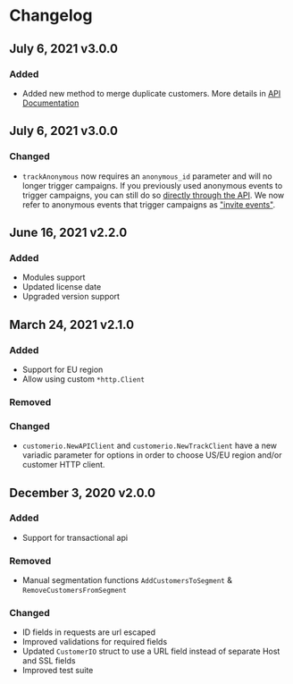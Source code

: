 # Changelog

## July 6, 2021 v3.0.0
### Added
- Added new method to merge duplicate customers. More details in [API Documentation](https://customer.io/docs/api/#operation/merge)

## July 6, 2021 v3.0.0
### Changed
- `trackAnonymous` now requires an `anonymous_id` parameter and will no longer trigger campaigns. If you previously used anonymous events to trigger campaigns, you can still do so [directly through the API](https://customer.io/docs/api/#operation/trackAnonymous). We now refer to anonymous events that trigger campaigns as ["invite events"](https://customer.io/docs/anonymous-events/#anonymous-or-invite). 

## June 16, 2021 v2.2.0

### Added
- Modules support
- Updated license date
- Upgraded version support

## March 24, 2021 v2.1.0
### Added
- Support for EU region
- Allow using custom `*http.Client`
### Removed
### Changed
- `customerio.NewAPIClient` and `customerio.NewTrackClient`  have a new variadic parameter for options in order to choose US/EU region and/or customer HTTP client.

## December 3, 2020 v2.0.0
### Added
- Support for transactional api

### Removed
- Manual segmentation functions `AddCustomersToSegment` & `RemoveCustomersFromSegment`

### Changed
- ID fields in requests are url escaped
- Improved validations for required fields
- Updated `CustomerIO` struct to use a URL field instead of separate Host and SSL fields
- Improved test suite
